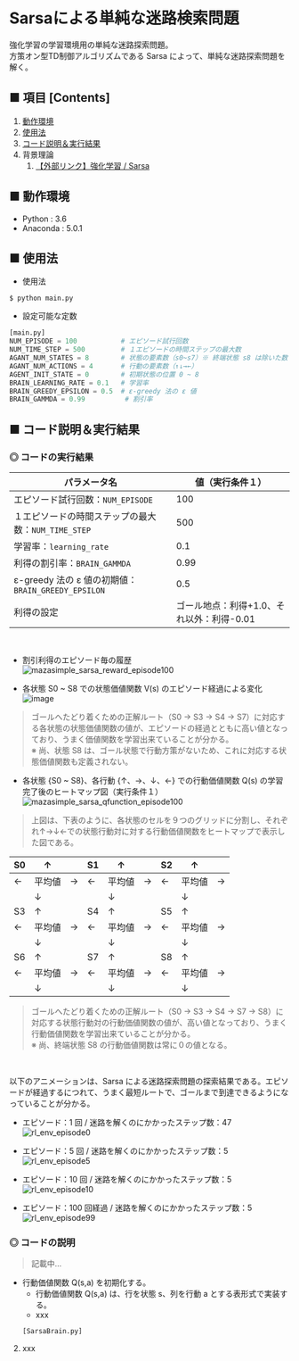 # Sarsaによる単純な迷路検索問題
強化学習の学習環境用の単純な迷路探索問題。<br>
方策オン型TD制御アルゴリズムである Sarsa によって、単純な迷路探索問題を解く。<br>

<!--
単純な迷路探索問題を、Unity ML-Agents のフレームワーク（`Academy`,`Brain`,`Agent`クラス など）を参考にして実装しています。<br>
分かりやすいように `main.py` ファイル毎に１つの完結した実行コードにしています。<br>
-->

## ■ 項目 [Contents]
1. [動作環境](#動作環境)
1. [使用法](#使用法)
1. [コード説明＆実行結果](#コード説明＆実行結果)
1. 背景理論
    1. [【外部リンク】強化学習 / Sarsa](https://github.com/Yagami360/My_NoteBook/blob/master/%E6%83%85%E5%A0%B1%E5%B7%A5%E5%AD%A6/%E6%83%85%E5%A0%B1%E5%B7%A5%E5%AD%A6_%E6%A9%9F%E6%A2%B0%E5%AD%A6%E7%BF%92_%E5%BC%B7%E5%8C%96%E5%AD%A6%E7%BF%92.md#Sarsa)


## ■ 動作環境

- Python : 3.6
- Anaconda : 5.0.1

## ■ 使用法

- 使用法
```
$ python main.py
```

- 設定可能な定数
```python
[main.py]
NUM_EPISODE = 100           # エピソード試行回数
NUM_TIME_STEP = 500         # １エピソードの時間ステップの最大数
AGANT_NUM_STATES = 8        # 状態の要素数（s0~s7）※ 終端状態 s8 は除いた数
AGANT_NUM_ACTIONS = 4       # 行動の要素数（↑↓→←）
AGENT_INIT_STATE = 0        # 初期状態の位置 0 ~ 8
BRAIN_LEARNING_RATE = 0.1   # 学習率
BRAIN_GREEDY_EPSILON = 0.5  # ε-greedy 法の ε 値
BRAIN_GAMMDA = 0.99          # 割引率
```

<a id="コード説明＆実行結果"></a>

## ■ コード説明＆実行結果

### ◎ コードの実行結果
|パラメータ名|値（実行条件１）|
|---|---|
|エピソード試行回数：`NUM_EPISODE`|100|
|１エピソードの時間ステップの最大数：`NUM_TIME_STEP`|500|
|学習率：`learning_rate`|0.1|
|利得の割引率：`BRAIN_GAMMDA`|0.99|
|ε-greedy 法の ε 値の初期値：`BRAIN_GREEDY_EPSILON`|0.5|
|利得の設定|ゴール地点：利得+1.0、それ以外：利得-0.01|

<br>

- 割引利得のエピソード毎の履歴<br>
![mazasimple_sarsa_reward_episode100](https://user-images.githubusercontent.com/25688193/53059008-b1bd0780-34f8-11e9-926f-3be7a6262b8e.png)<br>

- 各状態 S0 ~ S8 での状態価値関数 V(s) のエピソード経過による変化<br>
![image](https://user-images.githubusercontent.com/25688193/53060285-445fa580-34fd-11e9-86d2-6c63e544ffea.png)<br>

> ゴールへたどり着くための正解ルート（S0 → S3 → S4 → S7）に対応する各状態の状態価値関数の値が、エピソードの経過とともに高い値となっており、うまく価値関数を学習出来ていることが分かる。<br>
> ※ 尚、状態 S8 は、ゴール状態で行動方策がないため、これに対応する状態価値関数も定義されない。<br>

- 各状態 {S0 ~ S8}、各行動 {↑、→、↓、←} での行動価値関数 Q(s) の学習完了後のヒートマップ図（実行条件１）<br>
![mazasimple_sarsa_qfunction_episode100](https://user-images.githubusercontent.com/25688193/53061348-d0bf9780-3500-11e9-9f40-26e75a6ace15.png)<br>
> 上図は、下表のように、各状態のセルを９つのグリッドに分割し、それぞれ↑→↓←での状態行動対に対する行動価値関数をヒートマップで表示した図である。

|S0|↑||S1|↑||S2|↑||
|---|---|---|---|---|---|---|---|---|
|←|平均値|→|←|平均値|→|←|平均値|→|
||↓|||↓|||↓||
|S3|↑||S4|↑||S5|↑||
|←|平均値|→|←|平均値|→|←|平均値|→|
||↓|||↓|||↓||
|S6|↑||S7|↑||S8|↑||
|←|平均値|→|←|平均値|→|←|平均値|→|
||↓|||↓|||↓||

> ゴールへたどり着くための正解ルート（S0 → S3 → S4 → S7 → S8）に対応する状態行動対の行動価値関数の値が、高い値となっており、うまく行動価値関数を学習出来ていることが分かる。<br>
> ※ 尚、終端状態 S8 の行動価値関数は常に０の値となる。<br>


<br>

以下のアニメーションは、Sarsa による迷路探索問題の探索結果である。エピソードが経過するにつれて、うまく最短ルートで、ゴールまで到達できるようになっていることが分かる。<br>

- エピソード：1 回 / 迷路を解くのにかかったステップ数：47<br>
![rl_env_episode0](https://user-images.githubusercontent.com/25688193/53061281-aa016100-3500-11e9-85ed-9226028d930b.gif)<br>

- エピソード：5 回 / 迷路を解くのにかかったステップ数：5<br>
![rl_env_episode5](https://user-images.githubusercontent.com/25688193/53061279-a8d03400-3500-11e9-8cbd-31b8ad88cc9e.gif)<br>

- エピソード：10 回 / 迷路を解くのにかかったステップ数：5<br>
![rl_env_episode10](https://user-images.githubusercontent.com/25688193/53061280-a968ca80-3500-11e9-82bd-157997224fef.gif)<br>

- エピソード：100 回経過 / 迷路を解くのにかかったステップ数：5<br>
![rl_env_episode99](https://user-images.githubusercontent.com/25688193/53061293-ac63bb00-3500-11e9-8994-104274e6cf0c.gif)<br>


### ◎ コードの説明

> 記載中...

- 行動価値関数 Q(s,a) を初期化する。<br>
    - 行動価値関数 Q(s,a) は、行を状態 s、列を行動 a とする表形式で実装する。<br>
    - xxx
    ```python
    [SarsaBrain.py]
    ```
2. xxx
